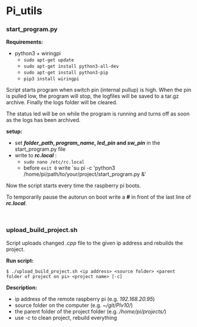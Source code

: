 # Pi_utils

### start_program.py

**Requirements:** 
* python3 + wiringpi
  * `sudo apt-get update`
  * `sudo apt-get install python3-all-dev`
  * `sudo apt-get install python3-pip`
  * `pip3 install wiringpi`

Script starts program when switch pin (internal pullup) is high.
When the pin is pulled low, the program will stop, the logfiles will be saved to a tar.gz archive.
Finally the logs folder will be cleared.

The status led will be on while the program is running and turns off as soon as the logs has been archived.

**setup:**
* set ***folder_path*, *program_name*, *led_pin* and *sw_pin*** in the start_program.py file
* write to ***rc.local*** :
  * `sudo nano /etc/rc.local`
  * before `exit 0` write `su pi -c 'python3 /home/pi/path/to/your/project/start_program.py &'

Now the script starts every time the raspberry pi boots.

To temporarily pause the autorun on boot write a **#** in front of the last line of ***rc.local***.

</br>

### upload_build_project.sh

Script uploads changed *.cpp* file to the given ip address and rebuilds the project.

**Run script:**

`$ ./upload_build_project.sh <ip address> <source folder> <parent folder of project on pi> <project name> [-c]`

**Description:**

* ip address of the remote raspberry pi (e.g. *192.168.20.95*)
* source folder on the computer (e.g. *~/git/PIv10/*)
* the parent folder of the project folder (e.g. */home/pi/projects/*)
* use *-c* to clean project, rebuild everything 

